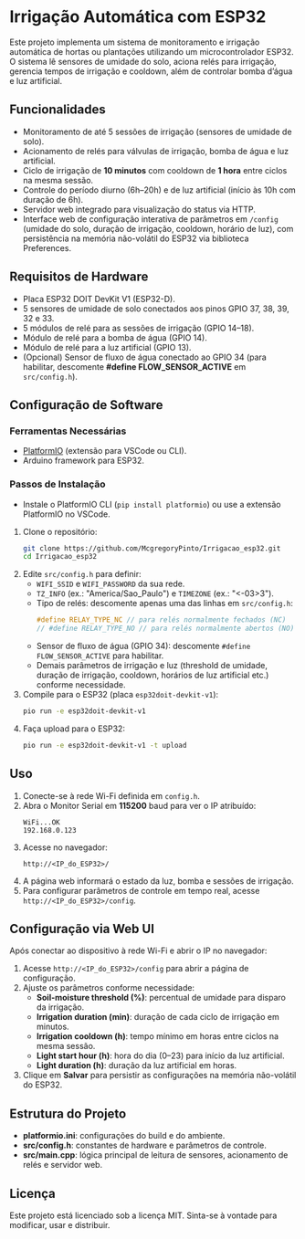 # Irrigação Automática com ESP32

Este projeto implementa um sistema de monitoramento e irrigação automática de hortas ou plantações utilizando um microcontrolador ESP32. O sistema lê sensores de umidade do solo, aciona relés para irrigação, gerencia tempos de irrigação e cooldown, além de controlar bomba d’água e luz artificial.

## Funcionalidades

- Monitoramento de até 5 sessões de irrigação (sensores de umidade de solo).
- Acionamento de relés para válvulas de irrigação, bomba de água e luz artificial.
- Ciclo de irrigação de **10 minutos** com cooldown de **1 hora** entre ciclos na mesma sessão.
- Controle do período diurno (6h–20h) e de luz artificial (início às 10h com duração de 6h).
- Servidor web integrado para visualização do status via HTTP.
- Interface web de configuração interativa de parâmetros em `/config` (umidade do solo, duração de irrigação, cooldown, horário de luz), com persistência na memória não-volátil do ESP32 via biblioteca Preferences.

## Requisitos de Hardware

- Placa ESP32 DOIT DevKit V1 (ESP32-D).
- 5 sensores de umidade de solo conectados aos pinos GPIO 37, 38, 39, 32 e 33.
- 5 módulos de relé para as sessões de irrigação (GPIO 14–18).
- Módulo de relé para a bomba de água (GPIO 14).
- Módulo de relé para a luz artificial (GPIO 13).
- (Opcional) Sensor de fluxo de água conectado ao GPIO 34 (para habilitar, descomente **#define FLOW_SENSOR_ACTIVE** em `src/config.h`).

## Configuração de Software

### Ferramentas Necessárias

- [PlatformIO](https://platformio.org/) (extensão para VSCode ou CLI).
- Arduino framework para ESP32.

### Passos de Instalação

- Instale o PlatformIO CLI (`pip install platformio`) ou use a extensão PlatformIO no VSCode.

1. Clone o repositório:
   ```bash
   git clone https://github.com/McgregoryPinto/Irrigacao_esp32.git
   cd Irrigacao_esp32
   ```
2. Edite `src/config.h` para definir:
   - `WIFI_SSID` e `WIFI_PASSWORD` da sua rede.
   - `TZ_INFO` (ex.: "America/Sao_Paulo") e `TIMEZONE` (ex.: "<-03>3").
   - Tipo de relés: descomente apenas uma das linhas em `src/config.h`:
     ```c
     #define RELAY_TYPE_NC // para relés normalmente fechados (NC)
     // #define RELAY_TYPE_NO // para relés normalmente abertos (NO)
     ```
   - Sensor de fluxo de água (GPIO 34): descomente `#define FLOW_SENSOR_ACTIVE` para habilitar.
   - Demais parâmetros de irrigação e luz (threshold de umidade, duração de irrigação, cooldown, horários de luz artificial etc.) conforme necessidade.
3. Compile para o ESP32 (placa `esp32doit-devkit-v1`):
   ```bash
   pio run -e esp32doit-devkit-v1
   ```
4. Faça upload para o ESP32:
   ```bash
   pio run -e esp32doit-devkit-v1 -t upload
   ```

## Uso

1. Conecte-se à rede Wi-Fi definida em `config.h`.
2. Abra o Monitor Serial em **115200** baud para ver o IP atribuído:
   ```
   WiFi...OK
   192.168.0.123
   ```
3. Acesse no navegador:
   ```
   http://<IP_do_ESP32>/
   ```
4. A página web informará o estado da luz, bomba e sessões de irrigação.
5. Para configurar parâmetros de controle em tempo real, acesse `http://<IP_do_ESP32>/config`.

## Configuração via Web UI

Após conectar ao dispositivo à rede Wi-Fi e abrir o IP no navegador:

1. Acesse `http://<IP_do_ESP32>/config` para abrir a página de configuração.
2. Ajuste os parâmetros conforme necessidade:
   - **Soil-moisture threshold (%)**: percentual de umidade para disparo da irrigação.
   - **Irrigation duration (min)**: duração de cada ciclo de irrigação em minutos.
   - **Irrigation cooldown (h)**: tempo mínimo em horas entre ciclos na mesma sessão.
   - **Light start hour (h)**: hora do dia (0–23) para início da luz artificial.
   - **Light duration (h)**: duração da luz artificial em horas.
3. Clique em **Salvar** para persistir as configurações na memória não-volátil do ESP32.


## Estrutura do Projeto

- **platformio.ini**: configurações do build e do ambiente.
- **src/config.h**: constantes de hardware e parâmetros de controle.
- **src/main.cpp**: lógica principal de leitura de sensores, acionamento de relés e servidor web.

## Licença

Este projeto está licenciado sob a licença MIT. Sinta-se à vontade para modificar, usar e distribuir.

